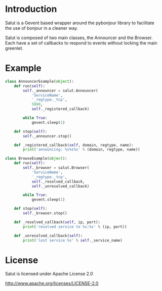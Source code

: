 Introduction
============

Salut is a Gevent based wrapper around the pybonjour library to facilitate
the use of bonjour in a cleaner way.

Salut is composed of two main classes, the Announcer and the Browser. Each have
a set of callbacks to respond to events without locking the main greenlet.


Example
=======

```python
class AnnouncerExample(object):
    def run(self):
        self._announcer = salut.Announcer(
            'ServiceName',
            '_regtype._tcp',
            5000,
            self._registered_callback)

        while True:
            gevent.sleep(1)

    def stop(self):
        self._announcer.stop()

    def _registered_callback(self, domain, regtype, name):
        print('announcing: %s%s%s' % (domain, regtype, name))
```

```python
class BrowseExample(object):
    def run(self):
        self._browser = salut.Browser(
            'ServiceName',
            '_regtype._tcp',
            self._resolved_callback,
            self._unresolved_callback)

        while True:
            gevent.sleep(1)

    def stop(self):
        self._browser.stop()

    def _resolved_callback(self, ip, port):
        print('resolved service to %s:%s' % (ip, port))

    def _unresolved_callback(self):
        print('lost service %s' % self._service_name)

```


License
=======

Salut is licensed under Apache License 2.0

http://www.apache.org/licenses/LICENSE-2.0
